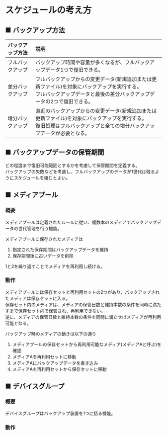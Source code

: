 # スケジュールの考え方
## ■ バックアップ方法
|バックアップ方法|説明|
|:---|:---|
|フルバックアップ|バックアップ時間や容量が多くなるが、フルバックアップデータ1つで復旧できる。|
|差分バックアップ|フルバックアップからの変更データ(新規追加または更新ファイル)を対象にバックアップを実行する。</br>フルバックアップデータと最後の差分バックアップデータの2つで復旧できる。|
|増分バックアップ|直近のバックアップからの変更データ(新規追加または更新ファイル)を対象にバックアップを実行する。</br>復旧処理はフルバックアップと全ての増分バックアップデータが必要となる。|

## ■ バックアップデータの保管期間
どの程度まで復旧可能範囲とするかを考慮して保管期間を定義する。  
バックアップの失敗などを考慮し、フルバックアップのデータが1世代は残るようにスケジュールを組むとよい。

## ■ メディアプール
### 概要
メディアプールは定義されたルールに従い、複数本のメディアでバックアップデータの世代管理を行う機能。  
  
メディアプールに保存されたメディアは
1. 指定された保存期間はバックアップデータを維持
2. 保存期間後に古いデータを削除

1と2を繰り返すことでメディアを再利用し続ける。

### 動作
メディアプールには保存セットと再利用セットの2つがあり、バックアップされたメディアは保存セットに入る。  
保存セット内のメディアは、メディアの保管日数と維持本数の条件を同時に満たすまで保存セット内で保管され、再利用できない。  
逆に、メディアの保管日数と維持本数の条件を同時に満たせばメディアが再利用可能となる。  
  
バックアップ時のメディアの動きは以下の通り
1. メディアプールの保存セットから再利用可能なメディア(メディアAと呼ぶ)を確認
2. メディアAを再利用セットに移動
3. メディアAにバックアップデータを書き込み
4. メディアAを再利用セットから保存セットに移動

## ■ デバイスグループ
### 概要
デバイスグループはバックアップ装置を1つに括る機能。

### 動作
